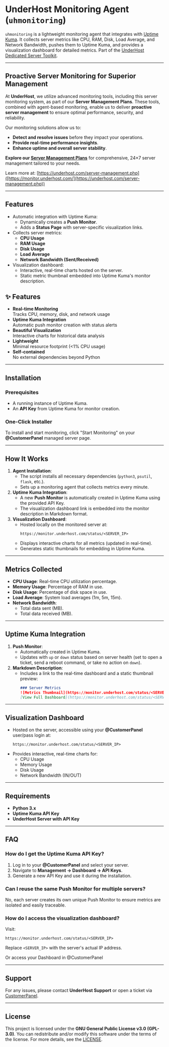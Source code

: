# UnderHost Monitoring Agent (`uhmonitoring`)

`uhmonitoring` is a lightweight monitoring agent that integrates with [Uptime Kuma](https://github.com/louislam/uptime-kuma). It collects server metrics like CPU, RAM, Disk, Load Average, and Network Bandwidth, pushes them to Uptime Kuma, and provides a visualization dashboard for detailed metrics.  Part of the [UnderHost Dedicated Server Toolkit](https://underhost.com/servers.php).

---

## Proactive Server Monitoring for Superior Management

At **UnderHost**, we utilize advanced monitoring tools, including this server monitoring system, as part of our **Server Management Plans**. These tools, combined with agent-based monitoring, enable us to deliver **proactive server management** to ensure optimal performance, security, and reliability.

Our monitoring solutions allow us to:
- **Detect and resolve issues** before they impact your operations.
- **Provide real-time performance insights**.
- **Enhance uptime and overall server stability**.

**Explore our [Server Management Plans](https://customerpanel.ca/client/store/server-management)** for comprehensive, 24×7 server management tailored to your needs.

Learn more at: [https://underhost.com/server-management.php]([https://monitor.underhost.com/](https://underhost.com/server-management.php))

---

## Features
- Automatic integration with Uptime Kuma:
  - Dynamically creates a **Push Monitor**.
  - Adds a **Status Page** with server-specific visualization links.
- Collects server metrics:
  - **CPU Usage**
  - **RAM Usage**
  - **Disk Usage**
  - **Load Average**
  - **Network Bandwidth (Sent/Received)**
- Visualization dashboard:
  - Interactive, real-time charts hosted on the server.
  - Static metric thumbnail embedded into Uptime Kuma's monitor description.

## ✨ Features

- **Real-time Monitoring**  
  Tracks CPU, memory, disk, and network usage
- **Uptime Kuma Integration**  
  Automatic push monitor creation with status alerts
- **Beautiful Visualization**  
  Interactive charts for historical data analysis
- **Lightweight**  
  Minimal resource footprint (<1% CPU usage)
- **Self-contained**  
  No external dependencies beyond Python


---

## Installation

### Prerequisites
- A running instance of Uptime Kuma.
- An **API Key** from Uptime Kuma for monitor creation.

### One-Click Installer
To install and start monitoring, click "Start Monitoring" on your **@CustomerPanel** managed server page.

---

## How It Works
1. **Agent Installation**:
   - The script installs all necessary dependencies (`python3`, `psutil`, `flask`, etc.).
   - Sets up a monitoring agent that collects metrics every minute.
2. **Uptime Kuma Integration**:
   - A new **Push Monitor** is automatically created in Uptime Kuma using the provided API Key.
   - The visualization dashboard link is embedded into the monitor description in Markdown format.
3. **Visualization Dashboard**:
   - Hosted locally on the monitored server at:
     ```
     https://monitor.underhost.com/status/<SERVER_IP>
     ```
   - Displays interactive charts for all metrics (updated in real-time).
   - Generates static thumbnails for embedding in Uptime Kuma.

---

## Metrics Collected
- **CPU Usage**: Real-time CPU utilization percentage.
- **Memory Usage**: Percentage of RAM in use.
- **Disk Usage**: Percentage of disk space in use.
- **Load Average**: System load averages (1m, 5m, 15m).
- **Network Bandwidth**:
  - Total data sent (MB).
  - Total data received (MB).

---

## Uptime Kuma Integration
1. **Push Monitor**:
   - Automatically created in Uptime Kuma.
   - Updates with `up` or `down` status based on server health (set to open a ticket, send a reboot command, or take no action on `down`).
2. **Markdown Description**:
   - Includes a link to the real-time dashboard and a static thumbnail preview:
     ```markdown
     ### Server Metrics
     ![Metrics Thumbnail](https://monitor.underhost.com/status/<SERVER_IP>/thumbnail.png)
     [View Full Dashboard](https://monitor.underhost.com/status/<SERVER_IP>)
     ```

---

## Visualization Dashboard
- Hosted on the server, accessible using your **@CustomerPanel** user/pass login at:
  ```
  https://monitor.underhost.com/status/<SERVER_IP>
  ```
- Provides interactive, real-time charts for:
  - CPU Usage
  - Memory Usage
  - Disk Usage
  - Network Bandwidth (IN/OUT)

---

## Requirements
- **Python 3.x**
- **Uptime Kuma API Key**
- **UnderHost Server with API Key**

---

## FAQ

### How do I get the Uptime Kuma API Key?
1. Log in to your **@CustomerPanel** and select your server.
2. Navigate to **Management → Dashboard → API Keys**.
3. Generate a new API Key and use it during the installation.

### Can I reuse the same Push Monitor for multiple servers?
No, each server creates its own unique Push Monitor to ensure metrics are isolated and easily traceable.

### How do I access the visualization dashboard?
Visit:
```
https://monitor.underhost.com/status/<SERVER_IP>
```
Replace `<SERVER_IP>` with the server's actual IP address.

Or access your Dashboard in @CustomerPanel

---

## Support
For any issues, please contact **UnderHost Support** or open a ticket via [CustomerPanel](https://customerpanel.ca/client/clientarea.php).

---

## License
This project is licensed under the **GNU General Public License v3.0 (GPL-3.0)**. You can redistribute and/or modify this software under the terms of the license. For more details, see the [LICENSE](https://www.gnu.org/licenses/gpl-3.0.html).
